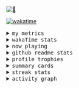 [![🐙](https://hits.seeyoufarm.com/api/count/incr/badge.svg?url=https%3A%2F%2Fgithub.com%2Fktnkk%2Fhit-counter&count_bg=%23070707&title_bg=%23070707&icon=&icon_color=%23E7E7E7&title=visitors&edge_flat=true)](https://hits.seeyoufarm.com)

[![wakatime](https://wakatime.com/badge/user/43ee8060-219a-4cc8-b7a0-9a681ab5a8a7.svg)](https://wakatime.com/@43ee8060-219a-4cc8-b7a0-9a681ab5a8a7)

<details>
  <summary> <samp>my metrics</samp></summary>
  
  <br>
  
 ![🐳](https://github.com/kkhys/kkhys/blob/main/github-metrics.svg)
  
  ***
</details>

<details>
  <summary> <samp>wakaTime stats</samp></summary>
  
  <br>
  
<!--START_SECTION:waka-->
![Code Time](http://img.shields.io/badge/Code%20Time-1%2C306%20hrs%2043%20mins-blue)

**🐱 My GitHub Data** 

> 📦 5.1 MB Used in GitHub's Storage 
 > 
> 🏆 2,709 Contributions in the Year 2023
 > 
> 💼 Opted to Hire
 > 
> 📜 3 Public Repositories 
 > 
> 🔑 59 Private Repositories 
 > 
**I'm an Early 🐤** 

```text
🌞 Morning                11137 commits       ███████████░░░░░░░░░░░░░░   42.68 % 
🌆 Daytime                6154 commits        ██████░░░░░░░░░░░░░░░░░░░   23.58 % 
🌃 Evening                7504 commits        ███████░░░░░░░░░░░░░░░░░░   28.76 % 
🌙 Night                  1298 commits        █░░░░░░░░░░░░░░░░░░░░░░░░   04.97 % 
```
📅 **I'm Most Productive on Monday** 

```text
Monday                   4812 commits        █████░░░░░░░░░░░░░░░░░░░░   18.44 % 
Tuesday                  4386 commits        ████░░░░░░░░░░░░░░░░░░░░░   16.81 % 
Wednesday                4560 commits        ████░░░░░░░░░░░░░░░░░░░░░   17.48 % 
Thursday                 4180 commits        ████░░░░░░░░░░░░░░░░░░░░░   16.02 % 
Friday                   4416 commits        ████░░░░░░░░░░░░░░░░░░░░░   16.92 % 
Saturday                 1934 commits        ██░░░░░░░░░░░░░░░░░░░░░░░   07.41 % 
Sunday                   1805 commits        ██░░░░░░░░░░░░░░░░░░░░░░░   06.92 % 
```


📊 **This Week I Spent My Time On** 

```text
🕑︎ Time Zone: Asia/Tokyo

💬 Programming Languages: 
Other                    18 hrs 45 mins      ██████████████████░░░░░░░   72.46 % 
Java                     2 hrs 59 mins       ███░░░░░░░░░░░░░░░░░░░░░░   11.54 % 
HTML                     1 hr 31 mins        █░░░░░░░░░░░░░░░░░░░░░░░░   05.91 % 
Play2                    53 mins             █░░░░░░░░░░░░░░░░░░░░░░░░   03.44 % 
SQL                      41 mins             █░░░░░░░░░░░░░░░░░░░░░░░░   02.66 % 

🔥 Editors: 
Chrome                   18 hrs 45 mins      ██████████████████░░░░░░░   72.43 % 
IntelliJ                 5 hrs 41 mins       █████░░░░░░░░░░░░░░░░░░░░   21.96 % 
WebStorm                 39 mins             █░░░░░░░░░░░░░░░░░░░░░░░░   02.54 % 
DataGrip                 36 mins             █░░░░░░░░░░░░░░░░░░░░░░░░   02.32 % 
RubyMine                 11 mins             ░░░░░░░░░░░░░░░░░░░░░░░░░   00.74 % 

💻 Operating System: 
Mac                      23 hrs 40 mins      ███████████████████████░░   91.44 % 
Linux                    2 hrs 12 mins       ██░░░░░░░░░░░░░░░░░░░░░░░   08.56 % 
```


 Last Updated on 2023/08/14 18:40:45 UTC
<!--END_SECTION:waka-->
  
  ***
</details>


<details>
  <summary> <samp>now playing</samp></summary>
  
  <br>
 
 [![🐟](https://spotify-github-profile.vercel.app/api/view?uid=31ryofms4dnv7mrohhepo4c4zgqu&cover_image=true&theme=default&show_offline=false&background_color=121212&bar_color=53b14f&bar_color_cover=false)](https://open.spotify.com/user/31ryofms4dnv7mrohhepo4c4zgqu)
  
  ***
</details>

<details>
  <summary> <samp>github readme stats</samp></summary>
  
  <br>
  
 <p align="left"> 
  <img alt="🐠" src="https://github-readme-stats.vercel.app/api?username=kkhys&count_private=true&show_icons=true&theme=dark&include_all_commits=true" />
  <img alt="🐟" src="https://github-readme-stats.vercel.app/api/top-langs/?username=kkhys&layout=compact&theme=dark&langs_count=10&hide=HTML,CSS,SCSS" />
</p>
  
  ***
</details>

<details>
  <summary> <samp>profile trophies</samp></summary>
  
  <br>
  
  [![🐬](https://github-profile-trophy.vercel.app/?username=kkhys&rank=SECRET,SSS,SS,S,AAA,AA,A&theme=darkhub&row=1&margin-w=10&no-bg=true)](https://github.com/ryo-ma/github-profile-trophy)
  
  ***
</details>

<details>
  <summary> <samp>summary cards</samp></summary>
  
  <br>
  
  ![🐋](https://github-profile-summary-cards.vercel.app/api/cards/profile-details?username=kkhys&theme=github_dark)
  ![🦑](https://github-profile-summary-cards.vercel.app/api/cards/repos-per-language?username=kkhys&theme=github_dark)
  ![🦭](https://github-profile-summary-cards.vercel.app/api/cards/most-commit-language?username=kkhys&theme=github_dark)
  ![🦀](https://github-profile-summary-cards.vercel.app/api/cards/stats?username=kkhys&theme=github_dark)
  ![🦈](https://github-profile-summary-cards.vercel.app/api/cards/productive-time?username=kkhys&theme=github_dark)
  
  ***
</details>

<details>
  <summary> <samp>streak stats</samp></summary>
  
  <br>
  
  [![🐠](http://github-readme-streak-stats.herokuapp.com?user=kkhys&theme=dark)](https://git.io/streak-stats)
  
  ***
</details>

<details>
  <summary> <samp>activity graph</samp></summary>
  
  <br>
  
  [![🐡](https://github-readme-activity-graph.cyclic.app/graph?username=kkhys&theme=xcode)](https://github.com/ashutosh00710/github-readme-activity-graph)
  
  ***
</details>
